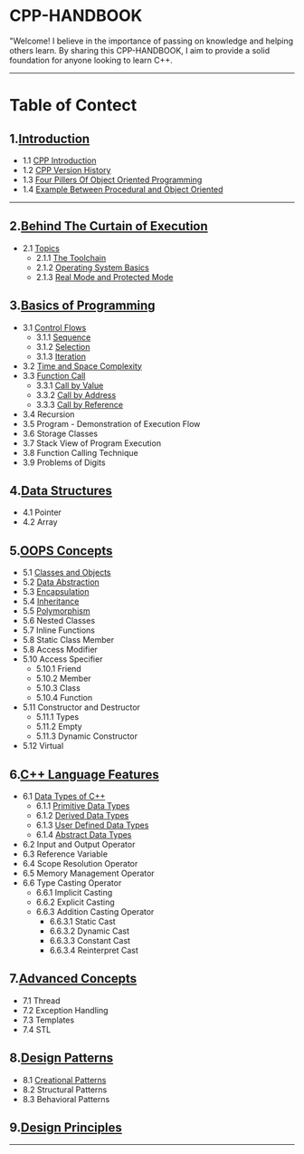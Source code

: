 # CPP-HANDBOOK
"Welcome! I believe in the importance of passing on knowledge and helping others learn. By sharing this CPP-HANDBOOK, I aim to provide a solid foundation for anyone looking to learn C++.
<br>

---

# Table of Contect

## 1.[Introduction](https://github.com/ingaleshubhankar/CPP-HANDBOOK/tree/main/Introduction#Introduction)
- 1.1 [CPP Introduction](https://github.com/ingaleshubhankar/CPP-HANDBOOK/tree/main/Introduction#CPP-Introduction)
- 1.2 [CPP Version History](https://github.com/ingaleshubhankar/CPP-HANDBOOK/tree/main/Introduction#cpp-versions-history)
- 1.3 [Four Pillers Of Object Oriented Programming](https://github.com/ingaleshubhankar/CPP-HANDBOOK/tree/main/Introduction#the-four-pillars-of-object-oriented-programming)
- 1.4 [Example Between Procedural and Object Oriented](https://github.com/ingaleshubhankar/CPP-HANDBOOK/tree/main/Introduction#difference-between-procedural-and-object-oriented-programs)

---

## 2.[Behind The Curtain of Execution](https://github.com/ingaleshubhankar/CPP-HANDBOOK/tree/main/Behind%20the%20Curtain%20of%20Execution#Behind-the-curtain-of-execution)
 - 2.1 [Topics](https://github.com/ingaleshubhankar/CPP-HANDBOOK/tree/main/Behind%20the%20Curtain%20of%20Execution#topics)
    - 2.1.1 [The Toolchain](https://github.com/ingaleshubhankar/CPP-HANDBOOK/blob/main/Behind%20the%20Curtain%20of%20Execution/The%20Toolchain.md#the-toolchain)
    - 2.1.2 [Operating System Basics](https://github.com/ingaleshubhankar/CPP-HANDBOOK/blob/main/Behind%20the%20Curtain%20of%20Execution/Operating%20System%20Basics.md#Operating-System-Basics)
    - 2.1.3 [Real Mode and Protected Mode](https://github.com/ingaleshubhankar/CPP-HANDBOOK/blob/main/Behind%20the%20Curtain%20of%20Execution/Real%20Mode%20and%20Protected%20Mode.md#real-mode-protected-mode)

    

## 3.[Basics of Programming](https://github.com/ingaleshubhankar/CPP-HANDBOOK/tree/main/Basics%20of%20programming#basics-of-programming)
 - 3.1 [Control Flows](https://github.com/ingaleshubhankar/CPP-HANDBOOK/tree/main/Basics%20of%20programming#control-flow)
    - 3.1.1 [Sequence](https://github.com/ingaleshubhankar/CPP-HANDBOOK/blob/main/Basics%20of%20programming/ControlFlow.md#1-sequence)
	- 3.1.2 [Selection](https://github.com/ingaleshubhankar/CPP-HANDBOOK/blob/main/Basics%20of%20programming/ControlFlow.md#2-iteration)
	- 3.1.3 [Iteration](https://github.com/ingaleshubhankar/CPP-HANDBOOK/blob/main/Basics%20of%20programming/ControlFlow.md#3-selection)
 - 3.2 [Time and Space Complexity](https://github.com/ingaleshubhankar/CPP-HANDBOOK/tree/main/Basics%20of%20programming#time-and-space-complexity)
 - 3.3 [Function Call](https://github.com/ingaleshubhankar/CPP-HANDBOOK/blob/main/Basics%20of%20programming/FunctionCall.md)
    - 3.3.1 [Call by Value](https://github.com/ingaleshubhankar/CPP-HANDBOOK/blob/main/Basics%20of%20programming/FunctionCall.md#1-call-by-value)
    - 3.3.2 [Call by Address](https://github.com/ingaleshubhankar/CPP-HANDBOOK/blob/main/Basics%20of%20programming/FunctionCall.md#2-call-by-address)
    - 3.3.3 [Call by Reference](https://github.com/ingaleshubhankar/CPP-HANDBOOK/blob/main/Basics%20of%20programming/FunctionCall.md#3-call-by-reference)
 - 3.4 Recursion
 - 3.5 Program - Demonstration of Execution Flow
 - 3.6 Storage Classes
 - 3.7 Stack View of Program Execution
 - 3.8 Function Calling Technique
 - 3.9 Problems of Digits


## 4.[Data Structures](https://github.com/ingaleshubhankar/CPP-HANDBOOK/tree/main/Data%20Structures#data-structure)
 - 4.1 Pointer
 - 4.2 Array



## 5.[OOPS Concepts](https://github.com/ingaleshubhankar/CPP-HANDBOOK/tree/main/OOPS%20Concepts)
 - 5.1 [Classes and Objects](https://github.com/ingaleshubhankar/CPP-HANDBOOK/tree/main/OOPS%20Concepts#classes-and-objects)
 - 5.2 [Data Abstraction](https://github.com/ingaleshubhankar/CPP-HANDBOOK/tree/main/OOPS%20Concepts#data-abstraction)
 - 5.3 [Encapsulation](https://github.com/ingaleshubhankar/CPP-HANDBOOK/tree/main/OOPS%20Concepts#encapsulation)
 - 5.4 [Inheritance](https://github.com/ingaleshubhankar/CPP-HANDBOOK/tree/main/OOPS%20Concepts#inheritance)
 - 5.5 [Polymorphism](https://github.com/ingaleshubhankar/CPP-HANDBOOK/tree/main/OOPS%20Concepts#polymorphism)
 - 5.6 Nested Classes
 - 5.7 Inline Functions
 - 5.8 Static Class Member
 - 5.8 Access Modifier
 - 5.10 Access Specifier
    - 5.10.1 Friend
    - 5.10.2 Member
    - 5.10.3 Class
    - 5.10.4 Function
 - 5.11 Constructor and Destructor
    - 5.11.1 Types
    - 5.11.2 Empty
    - 5.11.3 Dynamic Constructor
 - 5.12 Virtual


## 6.[C++ Language Features](https://github.com/ingaleshubhankar/CPP-HANDBOOK/blob/main/C%2B%2B%20Language%20Features/README.md)
 - 6.1 [Data Types of C++](https://github.com/ingaleshubhankar/CPP-HANDBOOK/blob/main/C%2B%2B%20Language%20Features/README.md#data-types)
    - 6.1.1 [Primitive Data Types](https://github.com/ingaleshubhankar/CPP-HANDBOOK/blob/main/C%2B%2B%20Language%20Features/README.md#1-basic-primitive-data-types)
    - 6.1.2 [Derived Data Types](https://github.com/ingaleshubhankar/CPP-HANDBOOK/blob/main/C%2B%2B%20Language%20Features/README.md#2-derived-data-types)
    - 6.1.3 [User Defined Data Types](https://github.com/ingaleshubhankar/CPP-HANDBOOK/blob/main/C%2B%2B%20Language%20Features/README.md#3-user-defined-data-types)
    - 6.1.4 [Abstract Data Types](https://github.com/ingaleshubhankar/CPP-HANDBOOK/blob/main/C%2B%2B%20Language%20Features/README.md#4-abstract-or-void-data-type)
 - 6.2 Input and Output Operator
 - 6.3 Reference Variable
 - 6.4 Scope Resolution Operator
 - 6.5 Memory Management Operator
 - 6.6 Type Casting Operator
    - 6.6.1 Implicit Casting
    - 6.6.2 Explicit Casting
    - 6.6.3 Addition Casting Operator
        - 6.6.3.1 Static Cast
        - 6.6.3.2 Dynamic Cast
        - 6.6.3.3 Constant Cast
        - 6.6.3.4 Reinterpret Cast


## 7.[Advanced Concepts](https://github.com/ingaleshubhankar/CPP-HANDBOOK/tree/main/Data%20Structures#data-structure)
 - 7.1 Thread
 - 7.2 Exception Handling
 - 7.3 Templates
 - 7.4 STL


## 8.[Design Patterns](https://github.com/ingaleshubhankar/CPP-HANDBOOK/blob/main/Design%20Patterns/README.md)
 - 8.1 [Creational Patterns](https://github.com/ingaleshubhankar/CPP-HANDBOOK/blob/main/Design%20Patterns/Creational_Patterns.md)
 - 8.2 Structural Patterns
 - 8.3 Behavioral Patterns

## 9.[Design Principles](https://github.com/ingaleshubhankar/CPP-HANDBOOK/tree/main/Data%20Structures#data-structure)



---

